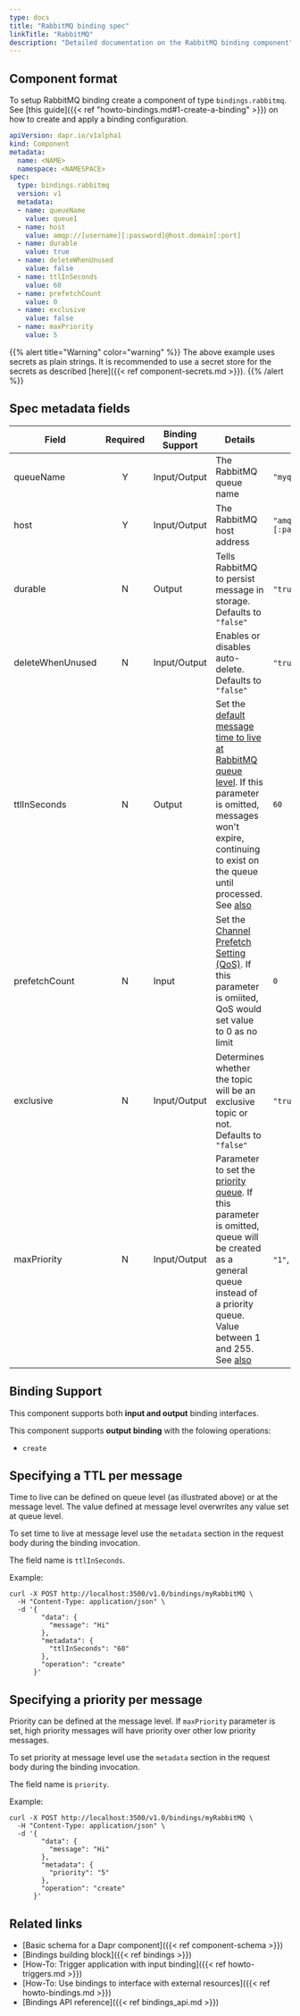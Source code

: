 ```yaml
---
type: docs
title: "RabbitMQ binding spec"
linkTitle: "RabbitMQ"
description: "Detailed documentation on the RabbitMQ binding component"
---
```


## Component format

To setup RabbitMQ binding create a component of type `bindings.rabbitmq`. See [this guide]({{< ref "howto-bindings.md#1-create-a-binding" >}}) on how to create and apply a binding configuration.


```yaml
apiVersion: dapr.io/v1alpha1
kind: Component
metadata:
  name: <NAME>
  namespace: <NAMESPACE>
spec:
  type: bindings.rabbitmq
  version: v1
  metadata:
  - name: queueName
    value: queue1
  - name: host
    value: amqp://[username][:password]@host.domain[:port]
  - name: durable
    value: true
  - name: deleteWhenUnused
    value: false
  - name: ttlInSeconds
    value: 60
  - name: prefetchCount
    value: 0
  - name: exclusive
    value: false
  - name: maxPriority
    value: 5
```

{{% alert title="Warning" color="warning" %}}
The above example uses secrets as plain strings. It is recommended to use a secret store for the secrets as described [here]({{< ref component-secrets.md >}}).
{{% /alert %}}

## Spec metadata fields

| Field              | Required | Binding Support |  Details | Example |
|--------------------|:--------:|------------|-----|---------|
| queueName | Y | Input/Output |  The RabbitMQ queue name | `"myqueue"` |
| host | Y | Input/Output | The RabbitMQ host address | `"amqp://[username][:password]@host.domain[:port]"` |
| durable | N | Output | Tells RabbitMQ to persist message in storage. Defaults to `"false"` | `"true"`, `"false"` |
| deleteWhenUnused | N | Input/Output | Enables or disables auto-delete. Defaults to `"false"` | `"true"`, `"false"` |
| ttlInSeconds | N | Output | Set the [default message time to live at RabbitMQ queue level](https://www.rabbitmq.com/ttl.html). If this parameter is omitted, messages won't expire, continuing to exist on the queue until processed. See [also](#specifying-a-ttl-per-message)  | `60` | 
| prefetchCount | N | Input | Set the [Channel Prefetch Setting (QoS)](https://www.rabbitmq.com/confirms.html#channel-qos-prefetch). If this parameter is omiited, QoS would set value to 0 as no limit | `0` |
| exclusive | N | Input/Output | Determines whether the topic will be an exclusive topic or not. Defaults to `"false"` | `"true"`, `"false"` |
| maxPriority| N | Input/Output | Parameter to set the [priority queue](https://www.rabbitmq.com/priority.html). If this parameter is omitted, queue will be created as a general queue instead of a priority queue. Value between 1 and 255. See [also](#specifying-a-priority-per-message) | `"1"`, `"10"` |
## Binding Support

This component supports both **input and output** binding interfaces. 

This component supports **output binding** with the folowing operations:

- `create`

## Specifying a TTL per message

Time to live can be defined on queue level (as illustrated above) or at the message level. The value defined at message level overwrites any value set at queue level.

To set time to live at message level use the `metadata` section in the request body during the binding invocation.

The field name is `ttlInSeconds`.

Example:

```shell
curl -X POST http://localhost:3500/v1.0/bindings/myRabbitMQ \
  -H "Content-Type: application/json" \
  -d '{
        "data": {
          "message": "Hi"
        },
        "metadata": {
          "ttlInSeconds": "60"
        },
        "operation": "create"
      }'
```

## Specifying a priority per message

Priority can be defined at the message level. If `maxPriority` parameter is set, high priority messages will have priority over other low priority messages. 

To set priority at message level use the `metadata` section in the request body during the binding invocation.

The field name is `priority`.

Example:

```shell
curl -X POST http://localhost:3500/v1.0/bindings/myRabbitMQ \
  -H "Content-Type: application/json" \
  -d '{
        "data": {
          "message": "Hi"
        },
        "metadata": {
          "priority": "5"
        },
        "operation": "create"
      }'
```
## Related links

- [Basic schema for a Dapr component]({{< ref component-schema >}})
- [Bindings building block]({{< ref bindings >}})
- [How-To: Trigger application with input binding]({{< ref howto-triggers.md >}})
- [How-To: Use bindings to interface with external resources]({{< ref howto-bindings.md >}})
- [Bindings API reference]({{< ref bindings_api.md >}})
